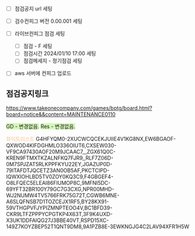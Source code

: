 
- [ ] 점검공지 url 세팅
- [ ] 검수컨피그 버전 0.00.001 세팅
- [ ] 라이브컨피그 점검 세팅
	- [ ] 점검 - F 세팅
	- [ ] 점검시간 2024/01/10 17:00 세팅
	- [ ] 점검메세지 - 정기점검 세팅
- [ ] aws 서버에 컨피그 업로드


## 점검공지링크
https://www.takeonecompany.com/games/bptg/board.html?board=notice&&content=MAINTENANCE0110



<span style="background:#d3f8b6">GD  - 변경없음.</span>
<span style="background:#d3f8b6">Res - 변경없음.</span>



<font color="#fac08f">화이트리스트</font>
G4HFYQM0-2XUCWCQCEKJUIIE4V1KG8NX,EW6BGAOF-QXWOD4KIFDGHMLO336OIUT6,CXSEW030-VF9CA97430AOF20M9JCAAC7,,,ZGX61Q0C-KREN9FTMXTKZALNFKQ7FJR9,,RLF7Z06D-0M7SPJZAT5RLKPPFKYU22EY,JGAZUP0D-79ITAFDTJQCETZ3AN0OB5AF,PKCTCIPD-IQWXIOHLBD5TV0ZOY0KQ3C9,F4GBGEF4-O8LFQEC5ELEAI86FIUMOP8C,9MFNI5DC-69YFT32BR100Y79GC7G3CXG,NPR00MHD-WJ2NUMW4TV5766FRK75G72T,CGWB6MNE-A6SLQFNSB7D1TOZCEJX1RF5,BY28KX91-59VTHGPVFJYPIZMNPTEOO4V,BC1BFD39-CKR9LTFZPPPYCPGTKP4X63T,3F9K4UXD-X3UK1DDFAIQG27J3BBE40VT,RSPD15XC-149Z7KOYZBEP52T1QNT9DM8,9A1PZB8E-3EWKNGJG4C2LAV94XFR1H5W